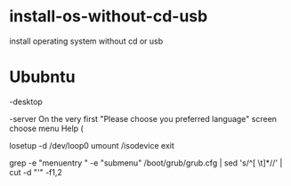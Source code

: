 # install-os-without-cd-usb
install operating system without cd or usb


# Ububntu
-desktop

-server
On the very first "Please choose you preferred language" screen
choose menu Help (

losetup -d /dev/loop0
umount /isodevice
exit




grep -e "menuentry " -e "submenu" /boot/grub/grub.cfg | sed 's/^[ \t]*//' | cut -d "'" -f1,2
